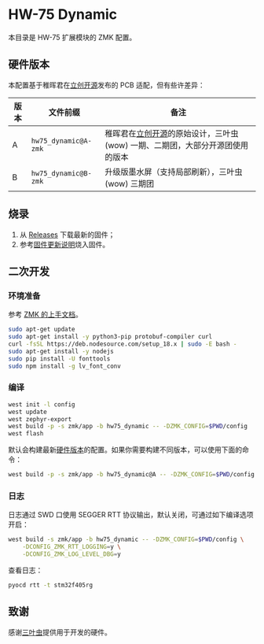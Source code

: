 HW-75 Dynamic
==========

本目录是 HW-75 扩展模块的 ZMK 配置。

## 硬件版本

本配置基于稚晖君在[立创开源](https://oshwhub.com/pengzhihui/b11afae464c54a3e8d0f77e1f92dc7b7)发布的 PCB 适配，但有些许差异：

| 版本 | 文件前缀 | 备注 |
|--------|--------------------|------|
| A | `hw75_dynamic@A-zmk` | 稚晖君在[立创开源](https://oshwhub.com/pengzhihui/b11afae464c54a3e8d0f77e1f92dc7b7)的原始设计，三叶虫 (wow) 一期、二期团，大部分开源团使用的版本 |
| B | `hw75_dynamic@B-zmk` | 升级版墨水屏（支持局部刷新），三叶虫 (wow) 三期团 |

## 烧录

1. 从 [Releases](https://github.com/xingrz/zmk-config_helloword_hw-75/releases/latest) 下载最新的固件；
2. 参考[固件更新说明](https://github.com/xingrz/zmk-config_helloword_hw-75/wiki/%E5%9B%BA%E4%BB%B6%E6%9B%B4%E6%96%B0-(%E6%89%A9%E5%B1%95))烧入固件。

## 二次开发

### 环境准备

参考 [ZMK 的上手文档](https://zmk.dev/docs/development/setup#prerequisites)。

```sh
sudo apt-get update
sudo apt-get install -y python3-pip protobuf-compiler curl
curl -fsSL https://deb.nodesource.com/setup_18.x | sudo -E bash -
sudo apt-get install -y nodejs
sudo pip install -U fonttools
sudo npm install -g lv_font_conv
```

### 编译

```sh
west init -l config
west update
west zephyr-export
west build -p -s zmk/app -b hw75_dynamic -- -DZMK_CONFIG=$PWD/config
west flash
```

默认会构建最新[硬件版本](#硬件版本)的配置。如果你需要构建不同版本，可以使用下面的命令：

```sh
west build -p -s zmk/app -b hw75_dynamic@A -- -DZMK_CONFIG=$PWD/config -DKEYMAP_FILE=$PWD/config/hw75_dynamic.keymap
```

### 日志

日志通过 SWD 口使用 SEGGER RTT 协议输出，默认关闭，可通过如下编译选项开启：

```sh
west build -s zmk/app -b hw75_dynamic -- -DZMK_CONFIG=$PWD/config \
    -DCONFIG_ZMK_RTT_LOGGING=y \
    -DCONFIG_ZMK_LOG_LEVEL_DBG=y
```

查看日志：

```sh
pyocd rtt -t stm32f405rg
```

## 致谢

感谢[三叶虫](https://space.bilibili.com/21972064)提供用于开发的硬件。
